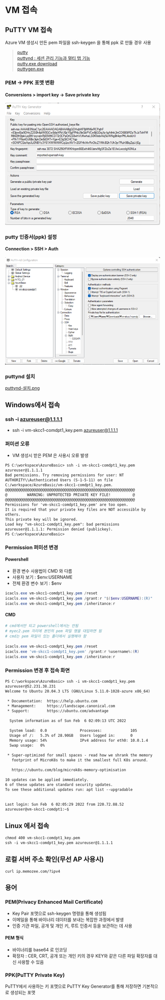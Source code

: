 # VM 접속

## PuTTY VM 접속
Azure VM 생성시 만든 pem 파일을 ssh-keygen 을 통해 ppk 로 만들 경우 사용 

> [putty](https://www.putty.org/)  
> [puttynd : 세션 관리 기능과 멀티 탭 기능 ](https://sourceforge.net/projects/putty-nd/)  
> [putty.exe download](https://www.chiark.greenend.org.uk/~sgtatham/putty/latest.html)  
> [puttygen.exe](https://the.earth.li/~sgtatham/putty/latest/w64/puttygen.exe)  

### PEM -> PPK 포맷 변환
#### Conversions > import key -> Save private key
![pem-to-ppk.png](./img/pem-to-ppk.png)

### putty 인증서(ppk) 설정
#### Connection > SSH > Auth
![putty-session.png](./img/putty-session.png)

###  puttynd 설치
[puttynd-설치.png](./img/puttynd-설치.png)

## Windows에서 접속
### ssh -i <private key path> azureuser@1.1.1.1
- ssh -i vm-skcc1-comdpt1_key.pem azureuser@1.1.1.1

### 퍼미션 오류
- VM 생성시 받은 PEM 은 사용시 오류 발생
```
PS C:\workspace\AzureBasic> ssh -i vm-skcc1-comdpt1_key.pem azureuser@1.1.1.1
Bad permissions. Try removing permissions for user: NT AUTHORITY\\Authenticated Users (S-1-5-11) on file C:/workspace/AzureBasic/vm-skcc1-comdpt1_key.pem.
@@@@@@@@@@@@@@@@@@@@@@@@@@@@@@@@@@@@@@@@@@@@@@@@@@@@@@@@@@@
@         WARNING: UNPROTECTED PRIVATE KEY FILE!          @
@@@@@@@@@@@@@@@@@@@@@@@@@@@@@@@@@@@@@@@@@@@@@@@@@@@@@@@@@@@
Permissions for 'vm-skcc1-comdpt1_key.pem' are too open.
It is required that your private key files are NOT accessible by others.
This private key will be ignored.
Load key "vm-skcc1-comdpt1_key.pem": bad permissions
azureuser@1.1.1.1: Permission denied (publickey).
PS C:\workspace\AzureBasic>
```

### Permission 퍼미션 변경
#### Powershell
- 환경 변수 사용법이 CMD 와 다름
- 사용자 보기 : $env:USERNAME
- 전체 환경 변수 보기 : $env
```powershell
icacls.exe vm-skcc1-comdpt1_key.pem /reset
icacls.exe vm-skcc1-comdpt1_key.pem /grant:r "$($env:USERNAME):(R)" 
icacls.exe vm-skcc1-comdpt1_key.pem /inheritance:r
```

#### CMD
```powershell
# cmd에서만 되고 powershell에서는 안됨
# myec2.pem 자리에 본인의 pem 파일 명을 대입하면 됨
# cmd는 pem 파일이 있는 폴더에서 실행해야 함

icacls.exe vm-skcc1-comdpt1_key.pem /reset
icacls.exe 'vm-skcc1-comdpt1_key.pem' /grant:r %username%:(R)
icacls.exe vm-skcc1-comdpt1_key.pem /inheritance:r
```

### Permission 변경 후 접속 화면
```
PS C:\workspace\AzureBasic> ssh -i vm-skcc1-comdpt1_key.pem azureuser@52.231.38.231
Welcome to Ubuntu 20.04.3 LTS (GNU/Linux 5.11.0-1028-azure x86_64)

 * Documentation:  https://help.ubuntu.com
 * Management:     https://landscape.canonical.com
 * Support:        https://ubuntu.com/advantage

  System information as of Sun Feb  6 02:09:13 UTC 2022

  System load:  0.0               Processes:             105
  Usage of /:   5.3% of 28.90GB   Users logged in:       0
  Memory usage: 54%               IPv4 address for eth0: 10.0.1.4
  Swap usage:   0%

 * Super-optimized for small spaces - read how we shrank the memory
   footprint of MicroK8s to make it the smallest full K8s around.

   https://ubuntu.com/blog/microk8s-memory-optimisation

10 updates can be applied immediately.
6 of these updates are standard security updates.
To see these additional updates run: apt list --upgradable


Last login: Sun Feb  6 02:05:29 2022 from 220.72.88.52
azureuser@vm-skcc1-comdpt1:~$ 
```

## Linux 에서 접속
```
chmod 400 vm-skcc1-comdpt1_key.pem
ssh -i vm-skcc1-comdpt1_key.pem azureuser@1.1.1.1
```

## 로컬 서버 주소 확인(무선 AP 사용시)
```
curl ip.memozee.com/?ipv4
```


## 용어
### PEM(Privacy Enhanced Mail Certificate)
- Key Pair 포맷으로 ssh-keygen 명령을 통해 생성됨
- 이메일을 통해 바이너리 데이터를 보내는 복잡한 과정에서 발생
- 인증 기관 파일, 공개 및 개인 키, 루트 인증서 등을 보관하는 데 사용
#### PEM 형식
- 바이너리를 base64 로 인코딩
- 확장자 : CER, CRT, 공개 또는 개인 키의 경우 KEY와 같은 다른 파일 확장자를 대신 사용할 수 있음

### PPK(PuTTY Private Key)
PuTTY에서 사용하는 키 포맷으로 PuTTY Key Generator를 통해 저장하면 기본적으로 생성되는 포맷


